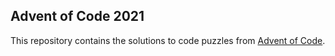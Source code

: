 ## Advent of Code 2021

This repository contains the solutions to code puzzles from [Advent of Code](https://adventofcode.com/).